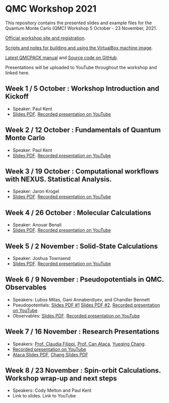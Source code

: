 # QMC Workshop 2021

This repository contains the presented slides and example files for the Quantum Monte Carlo (QMC) Workshop 5 October - 23 November, 2021. 

[Official workshop site and registration](https://qmc2021.ornl.gov/).

[Scripts and notes for building and using the VirtualBox machine image](https://github.com/QMCPACK/qmc_workshop_2021/tree/master/workshop_image).

[Latest QMCPACK manual](https://qmcpack.readthedocs.io/en/develop/) and [Source code on GitHub](https://github.com/QMCPACK/qmcpack).

Presentations will be uploaded to YouTube throughout the workshop and linked here.

## Week 1 / 5 October : Workshop Introduction and Kickoff
 * Speaker: Paul Kent
 * [Slides PDF](https://github.com/QMCPACK/qmc_workshop_2021/blob/master/week1_kickoff/week1_kickoff.pdf). [Recorded presentation on YouTube](https://www.youtube.com/watch?v=CP2NV834VfQ)
## Week 2 / 12 October : Fundamentals of Quantum Monte Carlo
 * Speaker: Paul Kent
 * [Slides PDF](https://github.com/QMCPACK/qmc_workshop_2021/blob/master/week2_qmc_introduction/week2_qmc_introduction.pdf). [Recorded presentation on YouTube](https://www.youtube.com/watch?v=aOm3ilUNNU8)
## Week 3 / 19 October : Computational workflows with NEXUS. Statistical Analysis.
 * Speaker: Jaron Krogel
 * [Slides PDF](https://github.com/QMCPACK/qmc_workshop_2021/blob/master/week3_stats_and_nexus/week3_stats_nexus_vfinal.pdf). [Recorded presentation on YouTube](https://www.youtube.com/watch?v=fpEHyQHPCuA)
## Week 4 / 26 October : Molecular Calculations
 * Speaker: Anouar Benali
 * [Slides PDF](https://github.com/QMCPACK/qmc_workshop_2021/blob/master/week4_molecules/week4_molecules.pdf). [Recorded presentation on YouTube](https://www.youtube.com/watch?v=2H_FWv8SWkY)
## Week 5 / 2 November : Solid-State Calculations
 * Speaker: Joshua Townsend
 * [Slides PDF](https://github.com/QMCPACK/qmc_workshop_2021/blob/master/week5_solids/week5_solids.pdf). [Recorded presentation on YouTube](https://www.youtube.com/watch?v=tvACybV-2gk)
## Week 6 / 9 November : Pseudopotentials in QMC. Observables
 * Speakers: Lubos Mitas, Gani Annaberdiyev, and Chandler Bennett
 * Pseudopotentials: [Slides PDF #1](https://github.com/QMCPACK/qmc_workshop_2021/blob/master/week6_pseudopotentials/01_intro_ecps/week6_intro_ecps.pdf) [Slides PDF #2](https://github.com/QMCPACK/qmc_workshop_2021/blob/master/week6_pseudopotentials/02_ccECP_slides_runs/week6_ccECPs.pdf). [Recorded presentation on YouTube](https://www.youtube.com/watch?v=xhjf3Nd--YM)
 * Observables: [Slides PDF](https://github.com/QMCPACK/qmc_workshop_2021/blob/master/week6_observables/week6_observables.pdf). [Recorded presentation on YouTube](https://www.youtube.com/watch?v=THYK9kqNry8)
## Week 7 / 16 November : Research Presentations
 * Speakers: [Prof. Claudia Filippi](https://www.utwente.nl/en/tnw/ccp/people/academic-staff/filippi/), [Prof. Can Ataca](https://physics.umbc.edu/people/faculty/ataca/), [Yueqing Chang](https://yueqingchang.github.io/).
 * [Recorded presentation on YouTube](https://www.youtube.com/watch?v=DtU70-_7-dU)
 * [Ataca Slides PDF](https://github.com/QMCPACK/qmc_workshop_2021/blob/master/week7_research_talks/can_ataca_workshop_talk.pdf), [Chang Slides PDF](https://github.com/QMCPACK/qmc_workshop_2021/blob/master/week7_research_talks/yueqing_chang_workshop_talk.pdf) 
 ## Week 8 / 23 November : Spin-orbit Calculations. Workshop wrap-up and next steps
 * Speakers: Cody Melton and Paul Kent
 * Link to slides. Link to YouTube

